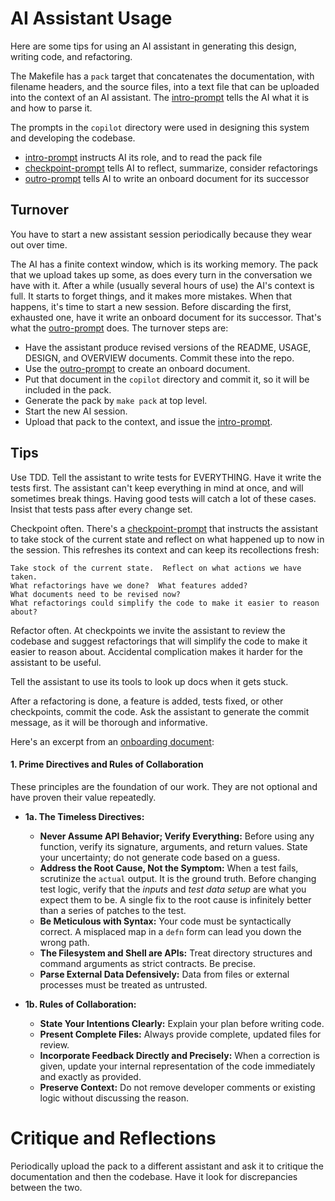 # AI Assistant Usage

Here are some tips for using an AI assistant in generating this design, writing
code, and refactoring.

The Makefile has a `pack` target that concatenates the documentation, with filename headers,
and the source files, into a text file that can be uploaded into the context of an AI assistant.
The [intro-prompt](../copilot/intro-prompt.md) tells the AI what it is and how to parse it.

The prompts in the `copilot` directory were used in designing this system and developing the codebase.
   * [intro-prompt](../copilot/intro-prompt.md) instructs AI its role, and to read the pack file
   * [checkpoint-prompt](../copilot/checkpoint-prompt.md) tells AI to reflect, summarize, consider refactorings
   * [outro-prompt](../copilot/outro-prompt.md) tells AI to write an onboard document for its successor

## Turnover

You have to start a new assistant session periodically because they wear out over time.

The AI has a finite context window, which is its working memory.  The pack that we upload
takes up some, as does every turn in the conversation we have with it.
After a while (usually several hours of use) the AI's context is full.
It starts to forget things, and it makes more mistakes.  When that happens, it's time
to start a new session.  Before discarding the first, exhausted one, have it write
an onboard document for its successor. That's what the [outro-prompt](../copilot/outro-prompt.md) does.
The turnover steps are:

   * Have the assistant produce revised versions of the README, USAGE, DESIGN,
     and OVERVIEW documents. Commit these into the repo.
   * Use the [outro-prompt](../copilot/outro-prompt.md) to create an onboard document.
   * Put that document in the `copilot` directory and commit it, so it will be included in the pack.
   * Generate the pack by `make pack` at top level.
   * Start the new AI session.
   * Upload that pack to the context, and issue the [intro-prompt](../copilot/intro-prompt.md).

## Tips

Use TDD.  Tell the assistant to write tests for EVERYTHING.  Have it write the tests first.
The assistant can't keep everything in mind at once, and will sometimes
break things.  Having good tests will catch a lot of these cases.
Insist that tests pass after every change set.

Checkpoint often. There's a [checkpoint-prompt](../copilot/checkpoint-prompt.md)
that instructs the assistant to take stock of the current state and reflect on
what happened up to now in the session. This refreshes its context and can keep
its recollections fresh:
```
Take stock of the current state.  Reflect on what actions we have taken.
What refactorings have we done?  What features added?
What documents need to be revised now?
What refactorings could simplify the code to make it easier to reason about?
```

Refactor often. At checkpoints we invite the assistant to review the codebase and suggest
refactorings that will simplify the code to make it easier to reason about.
Accidental complication makes it harder for the assistant to be useful.

Tell the assistant to use its  tools to look up docs when it gets stuck.

After a refactoring is done, a feature is added, tests fixed, or other checkpoints,
commit the code.  Ask the assistant to generate the commit message, as it will
be thorough and informative.

Here's an excerpt from an [onboarding document](../copilot/archive/onboard-4.md):

#### 1. Prime Directives and Rules of Collaboration

These principles are the foundation of our work. They are not optional and have proven their value repeatedly.

*   **1a. The Timeless Directives:**
    *   **Never Assume API Behavior; Verify Everything:** Before using any function, verify its signature, arguments, and return values. State your uncertainty; do not generate code based on a guess.
    *   **Address the Root Cause, Not the Symptom:** When a test fails, scrutinize the `actual` output. It is the ground truth. Before changing test logic, verify that the *inputs* and *test data setup* are what you expect them to be. A single fix to the root cause is infinitely better than a series of patches to the test.
    *   **Be Meticulous with Syntax:** Your code must be syntactically correct. A misplaced map in a `defn` form can lead you down the wrong path.
    *   **The Filesystem and Shell are APIs:** Treat directory structures and command arguments as strict contracts. Be precise.
    *   **Parse External Data Defensively:** Data from files or external processes must be treated as untrusted.

*   **1b. Rules of Collaboration:**
    *   **State Your Intentions Clearly:** Explain your plan before writing code.
    *   **Present Complete Files:** Always provide complete, updated files for review.
    *   **Incorporate Feedback Directly and Precisely:** When a correction is given, update your internal representation of the code immediately and exactly as provided.
    *   **Preserve Context:** Do not remove developer comments or existing logic without discussing the reason.

# Critique and Reflections

Periodically upload the pack to a different assistant and ask it to critique the
documentation and then the codebase. Have it look for discrepancies between the
two.
